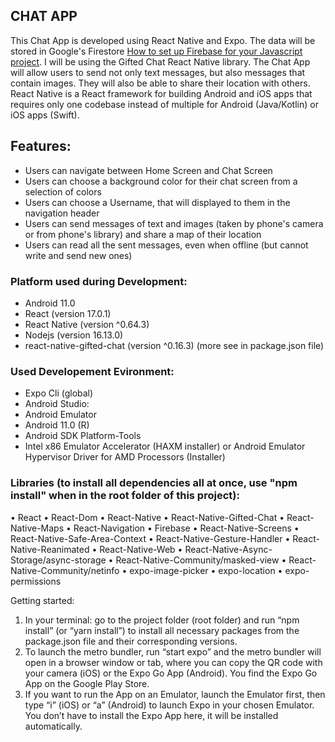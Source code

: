 ## CHAT APP ##

This Chat App is developed using React Native and Expo. The data will be stored in Google's Firestore [How to set up Firebase for your Javascript project](https://firebase.google.com/docs/web/setup).
I will be using the Gifted Chat React Native library. The Chat App will allow users to send not only text messages, but also messages that contain images. They will also be able to share their location with others.
React Native is a React framework for building Android and iOS apps that requires only one codebase instead of multiple for Android (Java/Kotlin) or iOS apps (Swift).

## Features:
- Users can navigate between Home Screen and Chat Screen
- Users can choose a background color for their chat screen from a selection of colors
- Users can choose a Username, that will displayed to them in the navigation header
- Users can send messages of text and images (taken by phone's camera or from phone's library) and share a map of their location 
- Users can read all the sent messages, even when offline (but cannot write and send new ones)

### Platform used during Development: 
- Android 11.0
- React (version 17.0.1)
- React Native (version ^0.64.3)
- Nodejs (version 16.13.0)
- react-native-gifted-chat (version ^0.16.3)
(more see in package.json file)

### Used Developement Evironment:
- Expo Cli (global)
- Android Studio:
- Android Emulator
- Android 11.0 (R)
- Android SDK Platform-Tools
- Intel x86 Emulator Accelerator (HAXM installer) or Android Emulator Hypervisor Driver for AMD Processors (Installer)

### Libraries (to install all dependencies all at once, use "npm install" when in the root folder of this project):
•	React
•	React-Dom
•	React-Native
•	React-Native-Gifted-Chat
•	React-Native-Maps
•	React-Navigation
•	Firebase
•	React-Native-Screens
•	React-Native-Safe-Area-Context
•	React-Native-Gesture-Handler
•	React-Native-Reanimated
•	React-Native-Web
•	React-Native-Async-Storage/async-storage
•	React-Native-Community/masked-view
•	React-Native-Community/netinfo
•   expo-image-picker
•	expo-location
•	expo-permissions

Getting started:
1.	In your terminal: go to the project folder (root folder) and run “npm install” (or “yarn install”) to install all necessary packages from the package.json file and their corresponding versions.
2.	To launch the metro bundler, run “start expo” and the metro bundler will open in a browser window or tab, where you can copy the QR code with your camera (iOS) or the Expo Go App (Android). You find the Expo Go App on the Google Play Store.
3.	If you want to run the App on an Emulator, launch the Emulator first, then type “i” (iOS) or “a” (Android) to launch Expo in your chosen Emulator. You don’t have to install the Expo App here, it will be installed automatically.






